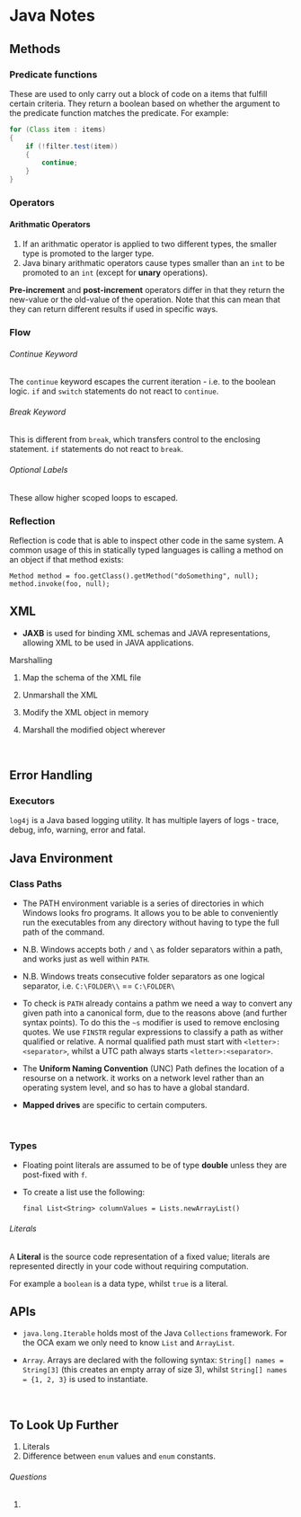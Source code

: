 # Java Notes

## Methods

### Predicate functions

These are used to only carry out a block of code on a items that fulfill certain criteria. They return a boolean based on whether the argument to the predicate function matches the predicate. For example:

```java
for (Class item : items)
{
	if (!filter.test(item))
	{	
		continue;
	}
}
```

### Operators

#### Arithmatic Operators

1. If an arithmatic operator is applied to two different types, the smaller type is promoted to the larger type.
2. Java binary arithmatic operators cause types smaller than an `int` to be promoted to an `int` (except for **unary** operations).

**Pre-increment** and **post-increment** operators differ in that they return the new-value or the old-value of the operation. Note that this can mean that they can return different results if used in specific ways.

### Flow

###### Continue Keyword

The `continue` keyword escapes the current iteration - i.e. to the boolean logic. `if` and `switch` statements do not react to `continue`.

###### Break Keyword

This is different from `break`, which transfers control to the enclosing statement. `if` statements do not react to `break`.

###### Optional Labels

These allow higher scoped loops to escaped.

### Reflection

Reflection is code that is able to inspect other code in the same system. A common usage of this in statically typed languages is calling a method on an object if that method exists:

```
Method method = foo.getClass().getMethod("doSomething", null);
method.invoke(foo, null);
```





## XML

* **JAXB** is used for binding XML schemas and JAVA representations, allowing XML to be used in JAVA applications.

Marshalling

1. Map the schema of the XML file

2. Unmarshall the XML

3. Modify the XML object in memory

4. Marshall the modified object wherever

   ​

## Error Handling

### Executors

`log4j` is a Java based logging utility. It has multiple layers of logs - trace, debug, info, warning, error and fatal.



## Java Environment

### Class Paths

* The PATH environment variable is a series of directories in which Windows looks fro programs. It allows you to be able to conveniently run the executables from any directory without having to type the full path of the command.

* N.B. Windows accepts both `/` and `\` as folder separators within a path, and works just as well within `PATH`.

* N.B. Windows treats consecutive folder separators as one logical separator, i.e. `C:\FOLDER\\` == `C:\FOLDER\`

* To check is `PATH` already contains a pathm we need a way to convert any given path into a canonical form, due to the reasons above (and further syntax points). To do this the `~s` modifier is used to remove enclosing quotes. We use `FINSTR` regular expressions to classify a path as wither qualified or relative. A normal qualified path must start with `<letter>:<separator>`, whilst a UTC path always starts `<letter>:<separator>`.

* The **Uniform Naming Convention** (UNC) Path defines the location of a resourse on a network. it works on a network level rather than an operating system level, and so has to have a global standard.

* **Mapped drives** are specific to certain computers.

  ​



### Types

* Floating point literals are assumed to be of type **double** unless they are post-fixed with `f`.

* To create a list use the following:

  `final List<String> columnValues = Lists.newArrayList()`


###### Literals

A **Literal** is the source code representation of a fixed value; literals are represented directly in your code without requiring computation.

For example a `boolean` is a data type, whilst `true` is a literal.



## APIs

* `java.long.Iterable` holds most of the Java `Collections` framework. For the OCA exam we only need to know `List` and `ArrayList`.

* `Array`. Arrays are declared with the following syntax: `String[] names = String[3]` (this creates an empty array of size 3), whilst `String[] names = {1, 2, 3}` is used to instantiate. 

  ​

## To Look Up Further

1. Literals
2. Difference between `enum` values and `enum` constants.

###### Questions

1. ​

